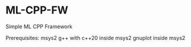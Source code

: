 # ML-CPP-FW
Simple ML CPP Framework

Prerequisites:
msys2 
g++ with c++20 inside msys2
gnuplot inside msys2